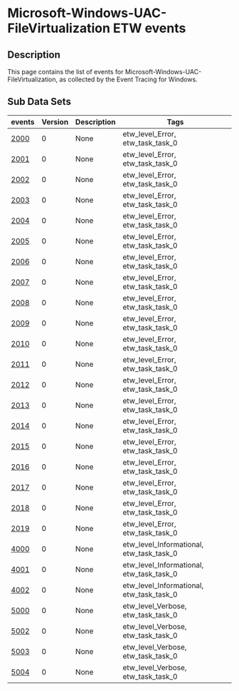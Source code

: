 # Microsoft-Windows-UAC-FileVirtualization ETW events

## Description
This page contains the list of events for Microsoft-Windows-UAC-FileVirtualization, as collected by the Event Tracing for Windows.

## Sub Data Sets
|events|Version|Description|Tags|
|---|---|---|---|
|[2000](events/event-2000.md)|0|None|etw_level_Error, etw_task_task_0|
|[2001](events/event-2001.md)|0|None|etw_level_Error, etw_task_task_0|
|[2002](events/event-2002.md)|0|None|etw_level_Error, etw_task_task_0|
|[2003](events/event-2003.md)|0|None|etw_level_Error, etw_task_task_0|
|[2004](events/event-2004.md)|0|None|etw_level_Error, etw_task_task_0|
|[2005](events/event-2005.md)|0|None|etw_level_Error, etw_task_task_0|
|[2006](events/event-2006.md)|0|None|etw_level_Error, etw_task_task_0|
|[2007](events/event-2007.md)|0|None|etw_level_Error, etw_task_task_0|
|[2008](events/event-2008.md)|0|None|etw_level_Error, etw_task_task_0|
|[2009](events/event-2009.md)|0|None|etw_level_Error, etw_task_task_0|
|[2010](events/event-2010.md)|0|None|etw_level_Error, etw_task_task_0|
|[2011](events/event-2011.md)|0|None|etw_level_Error, etw_task_task_0|
|[2012](events/event-2012.md)|0|None|etw_level_Error, etw_task_task_0|
|[2013](events/event-2013.md)|0|None|etw_level_Error, etw_task_task_0|
|[2014](events/event-2014.md)|0|None|etw_level_Error, etw_task_task_0|
|[2015](events/event-2015.md)|0|None|etw_level_Error, etw_task_task_0|
|[2016](events/event-2016.md)|0|None|etw_level_Error, etw_task_task_0|
|[2017](events/event-2017.md)|0|None|etw_level_Error, etw_task_task_0|
|[2018](events/event-2018.md)|0|None|etw_level_Error, etw_task_task_0|
|[2019](events/event-2019.md)|0|None|etw_level_Error, etw_task_task_0|
|[4000](events/event-4000.md)|0|None|etw_level_Informational, etw_task_task_0|
|[4001](events/event-4001.md)|0|None|etw_level_Informational, etw_task_task_0|
|[4002](events/event-4002.md)|0|None|etw_level_Informational, etw_task_task_0|
|[5000](events/event-5000.md)|0|None|etw_level_Verbose, etw_task_task_0|
|[5002](events/event-5002.md)|0|None|etw_level_Verbose, etw_task_task_0|
|[5003](events/event-5003.md)|0|None|etw_level_Verbose, etw_task_task_0|
|[5004](events/event-5004.md)|0|None|etw_level_Verbose, etw_task_task_0|
